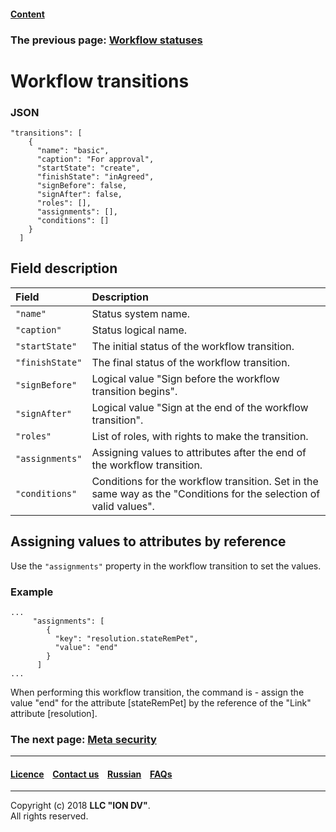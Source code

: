 #### [Content](/docs/en/index.md)

### The previous page: [Workflow statuses](/docs/en/2_system_description/metadata_structure/meta_workflows/status_wf.md)

# Workflow transitions

### JSON
```
"transitions": [
    {
      "name": "basic",
      "caption": "For approval",
      "startState": "create",
      "finishState": "inAgreed",
      "signBefore": false,
      "signAfter": false,
      "roles": [],
      "assignments": [],
      "conditions": []
    }
  ]
```
## Field description 

| Field | Description  |
|:-----|:-----------|
|`"name"`|  Status system name.|
|`"caption"`| Status logical name.|
|`"startState"`| The initial status of the workflow transition. |
|`"finishState"`|  The final status of the workflow transition. |
|`"signBefore"`| Logical value "Sign before the workflow transition begins". |
|`"signAfter"`|  Logical value "Sign at the end of the workflow transition". |
|`"roles"` |  List of roles, with rights to make the transition. |
| `"assignments"`| Assigning values to attributes after the end of the workflow transition. |
| `"conditions"` | Conditions for the workflow transition. Set in the same way as the "Conditions for the selection of valid values". |

## Assigning values to attributes by reference

Use the `"assignments"` property in the workflow transition to set the values. 

### Example

```
...
     "assignments": [
        {
          "key": "resolution.stateRemPet",
          "value": "end"
        }
      ]
...
```

When performing this workflow transition, the command is - assign the value "end" for the attribute [stateRemPet] by the reference
of the "Link" attribute [resolution].

### The next page: [Meta security](/docs/en/2_system_description/metadata_structure/meta_security/meta_security.md)

--------------------------------------------------------------------------  


 #### [Licence](/LICENCE.md) &ensp;  [Contact us](https://iondv.com) &ensp;  [Russian](/docs/ru/2_system_description/metadata_structure/meta_workflows/transitions_wf.md)   &ensp; [FAQs](/faqs.md) 
 
 --------------------------------------------------------------------------  

Copyright (c) 2018 **LLC "ION DV"**.  
All rights reserved. 